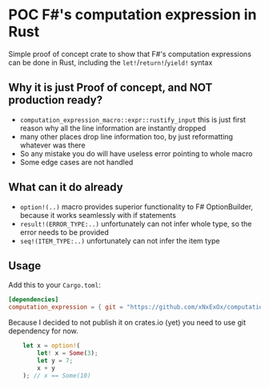 # POC F#'s computation expression in Rust
Simple proof of concept crate to show that F#'s computation expressions can be done in Rust,
including the `let!`/`return!`/`yield!` syntax

## Why it is just Proof of concept, and **NOT** production ready?
- `computation_expression_macro::expr::rustify_input` this is just first reason why all the line information are instantly dropped
- many other places drop line information too, by just reformatting whatever was there
- So any mistake you do will have useless error pointing to whole macro
- Some edge cases are not handled

## What can it do already
- `option!(..)` macro provides superior functionality to F# OptionBuilder, because it works seamlessly with if statements
- `result!(ERROR_TYPE:..)` unfortunately can not infer whole type, so the error needs to be provided
- `seq!(ITEM_TYPE:..)` unfortunately can not infer the item type

## Usage
Add this to your `Cargo.toml`:
```toml
[dependencies]
computation_expression = { git = "https://github.com/xNxExOx/computation_expression" }
```
Because I decided to not publish it on crates.io (yet) you need to use git dependency for now.
```rs
    let x = option!(
        let! x = Some(3);
        let y = 7;
        x + y
    ); // x == Some(10)
```
